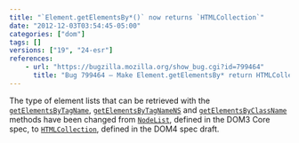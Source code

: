 ```yaml
---
title: "`Element.getElementsBy*()` now returns `HTMLCollection`"
date: "2012-12-03T03:54:45-05:00"
categories: ["dom"]
tags: []
versions: ["19", "24-esr"]
references:
    - url: "https://bugzilla.mozilla.org/show_bug.cgi?id=799464"
      title: "Bug 799464 – Make Element.getElementsBy* return HTMLCollection"
---
```

The type of element lists that can be retrieved with the [`getElementsByTagName`](https://developer.mozilla.org/docs/Web/API/element.getElementsByTagName), [`getElementsByTagNameNS`](https://developer.mozilla.org/docs/Web/API/element.getElementsByTagNameNS) and [`getElementsByClassName`](https://developer.mozilla.org/docs/Web/API/element.getElementsByClassName) methods have been changed from [`NodeList`](https://developer.mozilla.org/docs/Web/API/NodeList), defined in the DOM3 Core spec, to [`HTMLCollection`](https://developer.mozilla.org/docs/Web/API/HTMLCollection), defined in the DOM4 spec draft.

